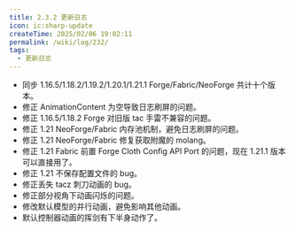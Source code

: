 ```yaml
---
title: 2.3.2 更新日志
icon: ic:sharp-update
createTime: 2025/02/06 19:02:11
permalink: /wiki/log/232/
tags:
  - 更新日志
---
```


- 同步 1.16.5/1.18.2/1.19.2/1.20.1/1.21.1 Forge/Fabric/NeoForge 共计十个版本。
- 修正 AnimationContent 为空导致日志刷屏的问题。
- 修正 1.16.5/1.18.2 Forge 对旧版 tac 手雷不兼容的问题。
- 修正 1.21 NeoForge/Fabric 内存池机制，避免日志刷屏的问题。
- 修正 1.21 NeoForge/Fabric 修复获取附魔的 molang。
- 修正 1.21 Fabric 前置 Forge Cloth Config API Port 的问题，现在 1.21.1 版本可以直接用了。
- 修正 1.21 不保存配置文件的 bug。
- 修正丢失 tacz 刺刀动画的 bug。
- 修正部分视角下动画闪烁的问题。
- 修改默认模型的并行动画，避免影响其他动画。
- 默认控制器动画的挥剑有下半身动作了。
